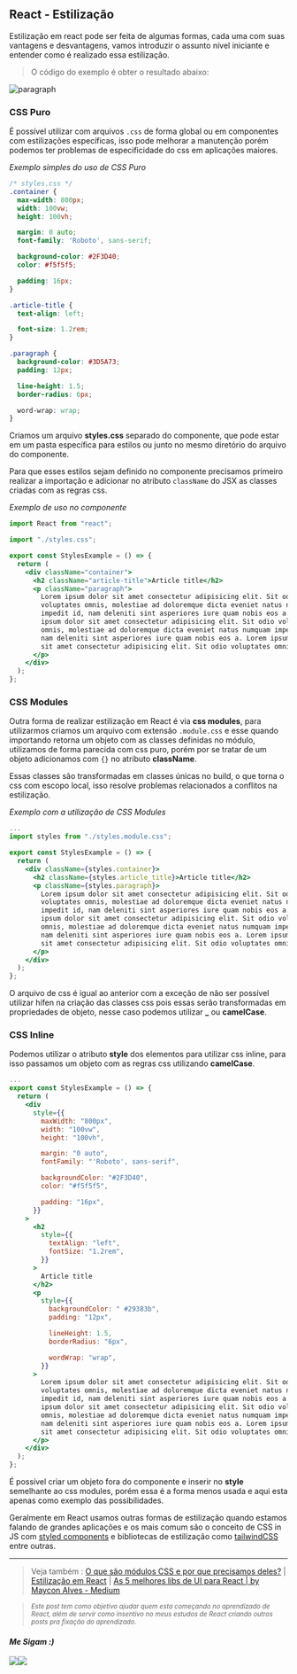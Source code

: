 ## React - Estilização

Estilização em react pode ser feita de algumas formas, cada uma com suas vantagens e desvantagens, vamos introduzir o assunto nível iniciante e entender como é realizado essa estilização.

> O código do exemplo é obter o resultado abaixo:

![paragraph](https://ik.imagekit.io/Nscmnt/article_sQGB00Z1p.png?ik-sdk-version=javascript-1.4.3&updatedAt=1652560827747)

### CSS Puro
É possível utilizar com arquivos `.css` de forma global ou em componentes com estilizações específicas, isso pode melhorar a manutenção porém podemos ter problemas de especificidade do css em aplicações maiores.

*Exemplo simples do uso de CSS Puro*

```css
/* styles.css */
.container {
  max-width: 800px;
  width: 100vw;
  height: 100vh;

  margin: 0 auto;
  font-family: 'Roboto', sans-serif;

  background-color: #2F3D40;
  color: #f5f5f5;

  padding: 16px;
}

.article-title {
  text-align: left;

  font-size: 1.2rem;
}

.paragraph {
  background-color: #3D5A73;
  padding: 12px;

  line-height: 1.5;
  border-radius: 6px;

  word-wrap: wrap;
}
```
Criamos um arquivo **styles.css** separado do componente, que pode estar em um pasta específica para estilos ou junto no mesmo diretório do arquivo do componente. 

Para que esses estilos sejam definido no componente precisamos primeiro realizar a importação e adicionar no atributo `className` do JSX as classes criadas com as regras css.

*Exemplo de uso no componente*

```jsx
import React from "react";

import "./styles.css";

export const StylesExample = () => {
  return (
    <div className="container">
      <h2 className="article-title">Article title</h2>
      <p className="paragraph">
        Lorem ipsum dolor sit amet consectetur adipisicing elit. Sit odio
        voluptates omnis, molestiae ad doloremque dicta eveniet natus numquam
        impedit id, nam deleniti sint asperiores iure quam nobis eos a. Lorem
        ipsum dolor sit amet consectetur adipisicing elit. Sit odio voluptates
        omnis, molestiae ad doloremque dicta eveniet natus numquam impedit id,
        nam deleniti sint asperiores iure quam nobis eos a. Lorem ipsum dolor
        sit amet consectetur adipisicing elit. Sit odio voluptates omnis,
      </p>
    </div>
  );
};
```

### CSS Modules

Outra forma de realizar estilização em React é via **css modules**, para utilizarmos criamos um arquivo com extensão `.module.css` e esse quando importando retorna um objeto com as classes definidas no módulo, utilizamos de forma parecida com css puro, porém por se tratar de um objeto adicionamos com `{}` no atributo **className**.

Essas classes são transformadas em classes únicas no build, o que torna o css com escopo local, isso resolve problemas relacionados a conflitos na estilização.

*Exemplo com a utilização de CSS Modules*

```jsx
...
import styles from "./styles.module.css";

export const StylesExample = () => {
  return (
    <div className={styles.container}>
      <h2 className={styles.article_title}>Article title</h2>
      <p className={styles.paragraph}>
        Lorem ipsum dolor sit amet consectetur adipisicing elit. Sit odio
        voluptates omnis, molestiae ad doloremque dicta eveniet natus numquam
        impedit id, nam deleniti sint asperiores iure quam nobis eos a. Lorem
        ipsum dolor sit amet consectetur adipisicing elit. Sit odio voluptates
        omnis, molestiae ad doloremque dicta eveniet natus numquam impedit id,
        nam deleniti sint asperiores iure quam nobis eos a. Lorem ipsum dolor
        sit amet consectetur adipisicing elit. Sit odio voluptates omnis,
      </p>
    </div>
  );
};
```

O arquivo de css é igual ao anterior com a exceção de não ser possível utilizar hífen na criação das classes css pois essas serão transformadas em propriedades de objeto, nesse caso podemos utilizar **_** ou **camelCase**.

### CSS Inline

Podemos utilizar o atributo **style** dos elementos para utilizar css inline, para isso passamos um objeto com as regras css utilizando **camelCase**.

```jsx
...
export const StylesExample = () => {
  return (
    <div
      style={{
        maxWidth: "800px",
        width: "100vw",
        height: "100vh",

        margin: "0 auto",
        fontFamily: "'Roboto', sans-serif",

        backgroundColor: "#2F3D40",
        color: "#f5f5f5",

        padding: "16px",
      }}
    >
      <h2
        style={{
          textAlign: "left",
          fontSize: "1.2rem",
        }}
      >
        Article title
      </h2>
      <p
        style={{
          backgroundColor: " #29383b",
          padding: "12px",

          lineHeight: 1.5,
          borderRadius: "6px",

          wordWrap: "wrap",
        }}
      >
        Lorem ipsum dolor sit amet consectetur adipisicing elit. Sit odio
        voluptates omnis, molestiae ad doloremque dicta eveniet natus numquam
        impedit id, nam deleniti sint asperiores iure quam nobis eos a. Lorem
        ipsum dolor sit amet consectetur adipisicing elit. Sit odio voluptates
        omnis, molestiae ad doloremque dicta eveniet natus numquam impedit id,
        nam deleniti sint asperiores iure quam nobis eos a. Lorem ipsum dolor
        sit amet consectetur adipisicing elit. Sit odio voluptates omnis,
      </p>
    </div>
  );
};
```
É possível criar um objeto fora do componente e inserir no **style** semelhante ao css modules, porém essa é a forma menos usada e aqui esta apenas como exemplo das possibilidades.

Geralmente em React usamos outras formas de estilização quando estamos falando de grandes aplicações e os mais comum são o conceito de CSS in JS com [styled components](https://www.styled-components.com/) e bibliotecas de estilização como [tailwindCSS](https://tailwindcss.com/) entre outras.

---


> Veja também : [O que são módulos CSS e por que precisamos deles?](https://css-tricks.com/css-modules-part-1-need/) | [Estilização em React](https://pt-br.reactjs.org/docs/faq-styling.html) | [As 5 melhores libs de UI para React | by Maycon Alves - Medium](https://medium.com/reactbrasil/as-5-melhores-libs-de-ui-para-react-75d9570123eb)

> <sub> *Este post tem como objetivo ajudar quem esta começando no aprendizado de React, além de servir como insentivo no meus estudos de React criando outros posts pra fixação do aprendizado.* </sub>


<h4> <em> Me Sigam :) </em> </h4>
<div 
style="display: flex; align-items: center;">

  <a href="https://www.linkedin.com/in/nascimento-dev-io/">
  <img src="https://ik.imagekit.io/Nscmnt/icons/pngwing.com__4__m0IN66sEh.png?ik-sdk-version=javascript-1.4.3&updatedAt=1650463280960">
  </a>
  <a href="https://github.com/nascimento-dev-io">
    <img src="https://ik.imagekit.io/Nscmnt/icons/pngwing.com__5__A7_Madm1Z.png?ik-sdk-version=javascript-1.4.3&updatedAt=1650463360355">
  </a>

</div>
